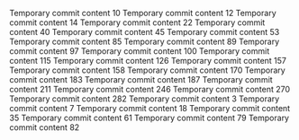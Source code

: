 Temporary commit content 10
Temporary commit content 12
Temporary commit content 14
Temporary commit content 22
Temporary commit content 40
Temporary commit content 45
Temporary commit content 53
Temporary commit content 85
Temporary commit content 89
Temporary commit content 97
Temporary commit content 100
Temporary commit content 115
Temporary commit content 126
Temporary commit content 157
Temporary commit content 158
Temporary commit content 170
Temporary commit content 183
Temporary commit content 187
Temporary commit content 211
Temporary commit content 246
Temporary commit content 270
Temporary commit content 282
Temporary commit content 3
Temporary commit content 7
Temporary commit content 18
Temporary commit content 35
Temporary commit content 61
Temporary commit content 79
Temporary commit content 82
